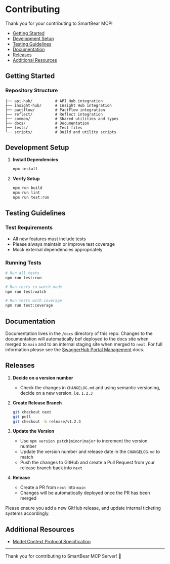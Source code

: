 # Contributing

Thank you for your contributing to SmartBear MCP!

- [Getting Started](#getting-started)
- [Development Setup](#development-setup)
- [Testing Guidelines](#testing-guidelines)
- [Documentation](#documentation)
- [Releases](#releases)
- [Additional Resources](#additional-resources)

## Getting Started

### Repository Structure

```
├── api-hub/          # API Hub integration
├── insight-hub/      # Insight Hub integration  
├── pactflow/         # PactFlow integration
├── reflect/          # Reflect integration
├── common/           # Shared utilities and types
├── docs/             # Documentation
├── tests/            # Test files
└── scripts/          # Build and utility scripts
```

## Development Setup

1. **Install Dependencies**
   ```bash
   npm install
   ```

3. **Verify Setup**
   ```bash
   npm run build
   npm run lint
   npm run test:run
   ```

## Testing Guidelines

### Test Requirements

- All new features must include tests
- Please always maintain or improve test coverage
- Mock external dependencies appropriately

### Running Tests

```bash
# Run all tests
npm run test:run

# Run tests in watch mode
npm run test:watch

# Run tests with coverage
npm run test:coverage
```

## Documentation

Documentation lives in the `/docs` directory of this repo. Changes to the documentation will automatically bef deployed to the docs site when merged to `main` and to an internal staging site when merged to `next`. For full information please see the [SwaggerHub Portal Management](https://github.com/frankkilcommins/SwaggerHub-Portal-Management) docs.

## Releases

1. **Decide on a version number**
    - Check the changes in `CHANGELOG.md` and using semantic versioning, decide on a new version. i.e. `1.2.3`

2. **Create Release Branch**
    ```bash
    git checkout next
    git pull
    git checkout -b release/v1.2.3
    ```

3. **Update the Version**
    - Use `npm version patch|minor|major` to increment the version number
    - Update the version number and release date in the `CHANGELOG.md` to match
    - Push the changes to GitHub and create a Pull Request from your release branch back into `next`

4. **Release**
    - Create a PR from `next` into `main`
    - Changes will be automatically deployed once the PR has been merged

Please ensure you add a new GitHub release, and update internal ticketing systems accordingly.

## Additional Resources

- [Model Context Protocol Specification](https://modelcontextprotocol.io/specification/2025-03-26)

---

Thank you for contributing to SmartBear MCP Server! 🎉